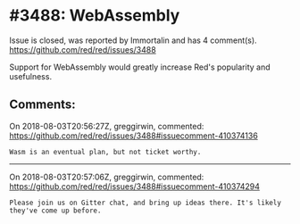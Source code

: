 
#3488: WebAssembly
================================================================================
Issue is closed, was reported by Immortalin and has 4 comment(s).
<https://github.com/red/red/issues/3488>

Support for WebAssembly would greatly increase Red's popularity and usefulness.


Comments:
--------------------------------------------------------------------------------

On 2018-08-03T20:56:27Z, greggirwin, commented:
<https://github.com/red/red/issues/3488#issuecomment-410374136>

    Wasm is an eventual plan, but not ticket worthy.

--------------------------------------------------------------------------------

On 2018-08-03T20:57:06Z, greggirwin, commented:
<https://github.com/red/red/issues/3488#issuecomment-410374294>

    Please join us on Gitter chat, and bring up ideas there. It's likely they've come up before.

